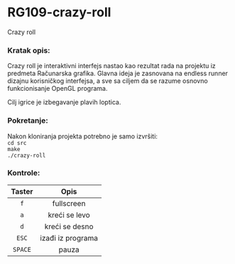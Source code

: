 # RG109-crazy-roll
Crazy roll

### Kratak opis:
Crazy roll je interaktivni interfejs nastao kao rezultat rada na projektu iz predmeta Računarska grafika. Glavna ideja je zasnovana na endless runner dizajnu korisničkog interfejsa, a sve sa ciljem da se razume osnovno funkcionisanje OpenGL programa. <br /> 

Cilj igrice je izbegavanje plavih loptica.

### Pokretanje: 
Nakon kloniranja projekta potrebno je samo izvršiti: <br />
`cd src` <br />
`make` <br />
`./crazy-roll` <br /> 

### Kontrole: 

| Taster | Opis|
| :-------------: | :-----------------: |
| `f`     | fullscreen 
| `a`  | kreći se levo |
| `d` | kreći se desno |
| `ESC`   | izađi iz programa |
| `SPACE`     | pauza |




